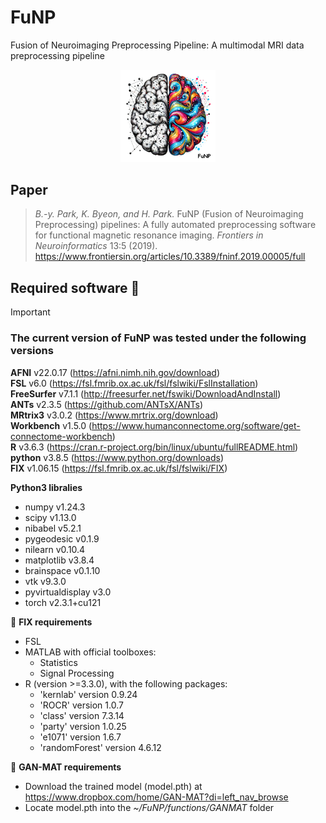# FuNP
Fusion of Neuroimaging Preprocessing Pipeline: A multimodal MRI data preprocessing pipeline
<p align="center"><img width="30%" src="https://github.com/CAMIN-neuro/FuNP/blob/main/FuNP_icon.jpg"/>

## Paper
> *B.-y. Park, K. Byeon, and H. Park.* FuNP (Fusion of Neuroimaging Preprocessing) pipelines: A fully automated preprocessing software for functional magnetic resonance imaging. *Frontiers in Neuroinformatics* 13:5 (2019). \
https://www.frontiersin.org/articles/10.3389/fninf.2019.00005/full

## Required software :eyes:
> [!IMPORTANT] 
>  
> ### The current version of FuNP was tested under the following versions
> **AFNI** v22.0.17 (https://afni.nimh.nih.gov/download) \
> **FSL** v6.0 (https://fsl.fmrib.ox.ac.uk/fsl/fslwiki/FslInstallation) \
> **FreeSurfer** v7.1.1 (http://freesurfer.net/fswiki/DownloadAndInstall) \
> **ANTs** v2.3.5 (https://github.com/ANTsX/ANTs) \
> **MRtrix3** v3.0.2 (https://www.mrtrix.org/download) \
> **Workbench** v1.5.0 (https://www.humanconnectome.org/software/get-connectome-workbench) \
> **R** v3.6.3 (https://cran.r-project.org/bin/linux/ubuntu/fullREADME.html) \
> **python** v3.8.5 (https://www.python.org/downloads) \
> **FIX** v1.06.15 (https://fsl.fmrib.ox.ac.uk/fsl/fslwiki/FIX) 
> 
> **Python3 libralies**
> * numpy v1.24.3
> * scipy v1.13.0
> * nibabel v5.2.1
> * pygeodesic v0.1.9
> * nilearn v0.10.4
> * matplotlib v3.8.4
> * brainspace v0.1.10
> * vtk v9.3.0
> * pyvirtualdisplay v3.0
> * torch v2.3.1+cu121
> 
> :triangular_flag_on_post: **FIX requirements** 
> * FSL
> * MATLAB with official toolboxes:
>   * Statistics
>   * Signal Processing 
> * R (version >=3.3.0), with the following packages:
>   * 'kernlab' version 0.9.24 
>   * 'ROCR' version 1.0.7 
>   * 'class' version 7.3.14 
>   * 'party' version 1.0.25 
>   * 'e1071' version 1.6.7 
>   * 'randomForest' version 4.6.12
> 
> :triangular_flag_on_post: **GAN-MAT requirements**
> * Download the trained model (model.pth) at https://www.dropbox.com/home/GAN-MAT?di=left_nav_browse
> * Locate model.pth into the *~/FuNP/functions/GANMAT* folder
